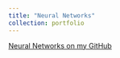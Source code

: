 ```yaml
---
title: "Neural Networks"
collection: portfolio
---
```


[Neural Networks on my GitHub](https://github.com/avand56/Neural-Networks)
